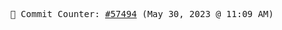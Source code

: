 <p align="center">
    <samp>
        📮 Commit Counter: <a href="https://github.com/Javascript-void0/Javascript-void0/commits/main">#57494</a> (May 30, 2023 @ 11:09 AM)
    </samp>
</p>